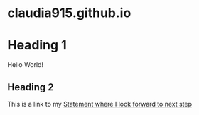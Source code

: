 # claudia915.github.io

# Heading 1

Hello World!

## Heading 2

This is a link to my [Statement where I look forward to next step](lookingforward.md)
